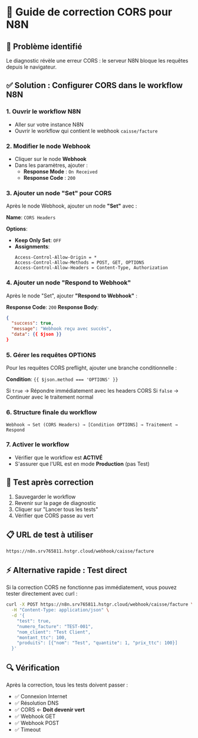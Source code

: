 # 🔧 Guide de correction CORS pour N8N

## 🎯 Problème identifié
Le diagnostic révèle une erreur CORS : le serveur N8N bloque les requêtes depuis le navigateur.

## ✅ Solution : Configurer CORS dans le workflow N8N

### 1. Ouvrir le workflow N8N
- Aller sur votre instance N8N
- Ouvrir le workflow qui contient le webhook `caisse/facture`

### 2. Modifier le node Webhook
- Cliquer sur le node **Webhook**
- Dans les paramètres, ajouter :
  - **Response Mode** : `On Received`
  - **Response Code** : `200`

### 3. Ajouter un node "Set" pour CORS
Après le node Webhook, ajouter un node **"Set"** avec :

**Name**: `CORS Headers`

**Options**:
- **Keep Only Set**: `OFF`
- **Assignments**:
  ```
  Access-Control-Allow-Origin = *
  Access-Control-Allow-Methods = POST, GET, OPTIONS
  Access-Control-Allow-Headers = Content-Type, Authorization
  ```

### 4. Ajouter un node "Respond to Webhook"
Après le node "Set", ajouter **"Respond to Webhook"** :

**Response Code**: `200`
**Response Body**: 
```json
{
  "success": true,
  "message": "Webhook reçu avec succès",
  "data": {{ $json }}
}
```

### 5. Gérer les requêtes OPTIONS
Pour les requêtes CORS preflight, ajouter une branche conditionnelle :

**Condition**: `{{ $json.method === 'OPTIONS' }}`

Si `true` → Répondre immédiatement avec les headers CORS
Si `false` → Continuer avec le traitement normal

### 6. Structure finale du workflow
```
Webhook → Set (CORS Headers) → [Condition OPTIONS] → Traitement → Respond
```

### 7. Activer le workflow
- Vérifier que le workflow est **ACTIVÉ**
- S'assurer que l'URL est en mode **Production** (pas Test)

## 🧪 Test après correction

1. Sauvegarder le workflow
2. Revenir sur la page de diagnostic
3. Cliquer sur "Lancer tous les tests"
4. Vérifier que CORS passe au vert

## 📋 URL de test à utiliser
```
https://n8n.srv765811.hstgr.cloud/webhook/caisse/facture
```

## ⚡ Alternative rapide : Test direct
Si la correction CORS ne fonctionne pas immédiatement, vous pouvez tester directement avec curl :

```bash
curl -X POST https://n8n.srv765811.hstgr.cloud/webhook/caisse/facture \
  -H "Content-Type: application/json" \
  -d '{
    "test": true,
    "numero_facture": "TEST-001",
    "nom_client": "Test Client",
    "montant_ttc": 100,
    "produits": [{"nom": "Test", "quantite": 1, "prix_ttc": 100}]
  }'
```

## 🔍 Vérification
Après la correction, tous les tests doivent passer :
- ✅ Connexion Internet
- ✅ Résolution DNS  
- ✅ CORS ← **Doit devenir vert**
- ✅ Webhook GET
- ✅ Webhook POST
- ✅ Timeout



